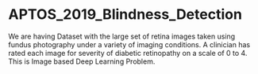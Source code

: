 # APTOS_2019_Blindness_Detection
We are having Dataset  with the large set of retina images taken using fundus photography under a variety of imaging conditions. A clinician has rated each image for severity of diabetic retinopathy on a scale of 0 to 4. This is Image based  Deep Learning Problem.
